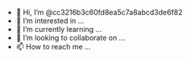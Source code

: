 - 👋 Hi, I’m @cc3216b3c60fd8ea5c7a8abcd3de6f82
- 👀 I’m interested in ...
- 🌱 I’m currently learning ...
- 💞️ I’m looking to collaborate on ...
- 📫 How to reach me ...
